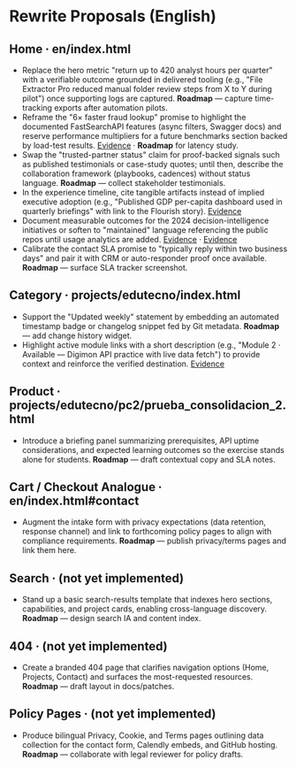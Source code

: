 # Rewrite Proposals (English)

## Home · en/index.html
- Replace the hero metric "return up to 420 analyst hours per quarter" with a verifiable outcome grounded in delivered tooling (e.g., "File Extractor Pro reduced manual folder review steps from X to Y during pilot") once supporting logs are captured. **Roadmap** — capture time-tracking exports after automation pilots.
- Reframe the "6× faster fraud lookup" promise to highlight the documented FastSearchAPI features (async filters, Swagger docs) and reserve performance multipliers for a future benchmarks section backed by load-test results. [Evidence](https://github.com/cortega26/FastSearchAPI#api-endpoints) · **Roadmap** for latency study.
- Swap the "trusted-partner status" claim for proof-backed signals such as published testimonials or case-study quotes; until then, describe the collaboration framework (playbooks, cadences) without status language. **Roadmap** — collect stakeholder testimonials.
- In the experience timeline, cite tangible artifacts instead of implied executive adoption (e.g., "Published GDP per-capita dashboard used in quarterly briefings" with link to the Flourish story). [Evidence](https://public.flourish.studio/visualisation/9177797/)
- Document measurable outcomes for the 2024 decision-intelligence initiatives or soften to "maintained" language referencing the public repos until usage analytics are added. [Evidence](https://github.com/cortega26/crypto-price-tracker) · [Evidence](https://github.com/cortega26/PoGo)
- Calibrate the contact SLA promise to "typically reply within two business days" and pair it with CRM or auto-responder proof once available. **Roadmap** — surface SLA tracker screenshot.

## Category · projects/edutecno/index.html
- Support the "Updated weekly" statement by embedding an automated timestamp badge or changelog snippet fed by Git metadata. **Roadmap** — add change history widget.
- Highlight active module links with a short description (e.g., "Module 2 · Available — Digimon API practice with live data fetch") to provide context and reinforce the verified destination. [Evidence](projects/edutecno/pc2/prueba_consolidacion_2.html)

## Product · projects/edutecno/pc2/prueba_consolidacion_2.html
- Introduce a briefing panel summarizing prerequisites, API uptime considerations, and expected learning outcomes so the exercise stands alone for students. **Roadmap** — draft contextual copy and SLA notes.

## Cart / Checkout Analogue · en/index.html#contact
- Augment the intake form with privacy expectations (data retention, response channel) and link to forthcoming policy pages to align with compliance requirements. **Roadmap** — publish privacy/terms pages and link them here.

## Search · (not yet implemented)
- Stand up a basic search-results template that indexes hero sections, capabilities, and project cards, enabling cross-language discovery. **Roadmap** — design search IA and content index.

## 404 · (not yet implemented)
- Create a branded 404 page that clarifies navigation options (Home, Projects, Contact) and surfaces the most-requested resources. **Roadmap** — draft layout in docs/patches.

## Policy Pages · (not yet implemented)
- Produce bilingual Privacy, Cookie, and Terms pages outlining data collection for the contact form, Calendly embeds, and GitHub hosting. **Roadmap** — collaborate with legal reviewer for policy drafts.
